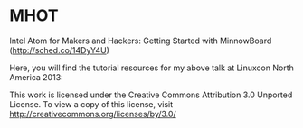 MHOT
====

Intel Atom for Makers and Hackers: Getting Started with MinnowBoard
(http://sched.co/14DyY4U)

Here, you will find the tutorial resources for my above talk at Linuxcon North America 2013:

This work is licensed under the Creative Commons Attribution 3.0 Unported License. To view a copy of this license, visit
http://creativecommons.org/licenses/by/3.0/
